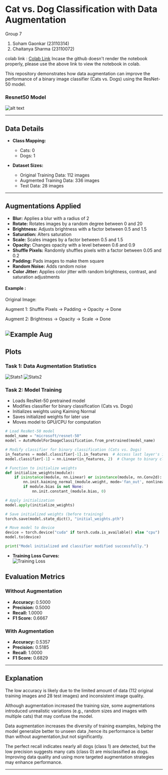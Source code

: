 # Cat vs. Dog Classification with Data Augmentation

Group 7

1. Soham Gaonkar (23110314)
2. Chaitanya Sharma (23110072)

colab link : [Colab Link](https://colab.research.google.com/drive/1r2WO6V1zD3-b7O4WOQ1nABMP1FJhCU_M#scrollTo=6OA4FKjd1rYu)
Incase the github doesn't render the notebook properly, please use the above link to view the notebook in colab.

This repository demonstrates how data augmentation can improve the performance of a binary image classifier (Cats vs. Dogs) using the ResNet-50 model.

### Resnet50 Model
![alt text](Images/resnet50.png)

---

## Data Details

- **Class Mapping:**  
  - Cats: 0  
  - Dogs: 1

- **Dataset Sizes:**  
  - Original Training Data: 112 images  
  - Augmented Training Data: 336 images  
  - Test Data: 28 images

---

## Augmentations Applied

- **Blur:** Applies a blur with a radius of 2  
- **Rotate:** Rotates images by a random degree between 0 and 20  
- **Brightness:** Adjusts brightness with a factor between 0.5 and 1.5  
- **Saturation:** Alters saturation  
- **Scale:** Scales images by a factor between 0.5 and 1.5  
- **Opacity:** Changes opacity with a level between 0.6 and 0.9  
- **Shuffle Pixels:** Randomly shuffles pixels with a factor between 0.05 and 0.2  
- **Padding:** Pads images to make them square  
- **Random Noise:** Adds random noise  
- **Color Jitter:** Applies color jitter with random brightness, contrast, and saturation adjustments

#### Example :

Original Image:

Augment 1: Shuffle Pixels -> Padding -> Opacity -> Done

Augment 2: Brightness -> Opacity -> Scale -> Done

![Example Aug](Images/aug.png)
---

## Plots

### Task 1: Data Augmentation Statistics
![Stats1](Images/bar1.png)
![Stats2](Images/bar2.png)


### Task 2: Model Training
- Loads ResNet-50 pretrained model  
- Modifies classifier for binary classification (Cats vs. Dogs)  
- Initializes weights using Kaiming Normal  
- Saves initialized weights for later use  
- Moves model to GPU/CPU for computation  

```python
# Load ResNet-50 model
model_name = "microsoft/resnet-50"
model = AutoModelForImageClassification.from_pretrained(model_name)

# Modify classifier for binary classification (Cats vs. Dogs)
in_features = model.classifier[-1].in_features  # Access last layer's input features
model.classifier[-1] = nn.Linear(in_features, 2)  # Change to binary classification (2 classes)

# Function to initialize weights
def initialize_weights(module):
    if isinstance(module, nn.Linear) or isinstance(module, nn.Conv2d):
        nn.init.kaiming_normal_(module.weight, mode='fan_out', nonlinearity='relu')
        if module.bias is not None:
            nn.init.constant_(module.bias, 0)

# Apply initialization
model.apply(initialize_weights)

# Save initialized weights (before training)
torch.save(model.state_dict(), "initial_weights.pth")

# Move model to device
device = torch.device("cuda" if torch.cuda.is_available() else "cpu")
model.to(device)

print("Model initialized and classifier modified successfully.")
```

- **Training Loss Curves:**  
  ![Training Loss](Images/TrainLoss.png)

## Evaluation Metrics

### Without Augmentation
- **Accuracy:** 0.5000  
- **Precision:** 0.5000  
- **Recall:** 1.0000  
- **F1 Score:** 0.6667

### With Augmentation
- **Accuracy:** 0.5357  
- **Precision:** 0.5185  
- **Recall:** 1.0000  
- **F1 Score:** 0.6829

---

## Explanation

The low accuracy is likely due to the limited amount of data (112 original training images and 28 test images) and inconsistent image quality.

Although augmentation increased the training size, some augmentations introduced unrealistic variations (e.g., random sizes and images with multiple cats) that may confuse the model. 

Data augmentation increases the diversity of training examples, helping the model generalize better to unseen data ,hence its performance is better than without augmentation,but not significantly.

The perfect recall indicates nearly all dogs (class 1) are detected, but the low precision suggests many cats (class 0) are misclassified as dogs. Improving data quality and using more targeted augmentation strategies may enhance performance.

---
